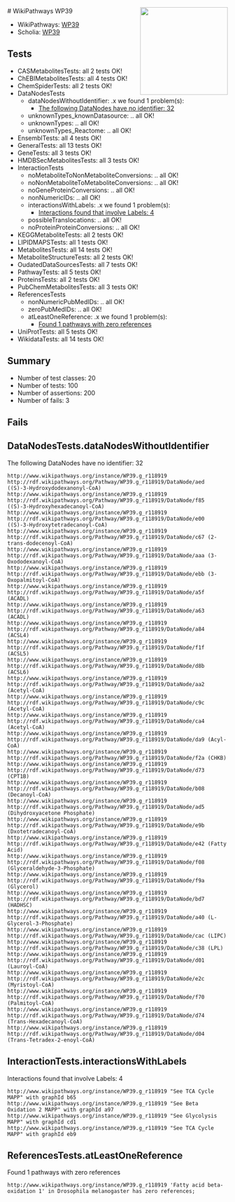 <img style="float: right; width: 200px" src="https://upload.wikimedia.org/wikipedia/commons/thumb/8/83/Wplogo_with_text_500.png/640px-Wplogo_with_text_500.png" />
# WikiPathways WP39

* WikiPathways: [WP39](https://identifiers.org/wikipathways:WP39)
* Scholia: [WP39](https://scholia.toolforge.org/wikipathways/WP39)
## Tests
* CASMetabolitesTests: all 2 tests OK!
* ChEBIMetabolitesTests: all 4 tests OK!
* ChemSpiderTests: all 2 tests OK!
* DataNodesTests
    * dataNodesWithoutIdentifier: .x we found 1 problem(s):
        * [The following DataNodes have no identifier: 32](#8792c4d0)
    * unknownTypes_knownDatasource: .. all OK!
    * unknownTypes: .. all OK!
    * unknownTypes_Reactome: .. all OK!
* EnsemblTests: all 4 tests OK!
* GeneralTests: all 13 tests OK!
* GeneTests: all 3 tests OK!
* HMDBSecMetabolitesTests: all 3 tests OK!
* InteractionTests
    * noMetaboliteToNonMetaboliteConversions: .. all OK!
    * noNonMetaboliteToMetaboliteConversions: .. all OK!
    * noGeneProteinConversions: .. all OK!
    * nonNumericIDs: .. all OK!
    * interactionsWithLabels: .x we found 1 problem(s):
        * [Interactions found that involve Labels: 4](#630d267b)
    * possibleTranslocations: .. all OK!
    * noProteinProteinConversions: .. all OK!
* KEGGMetaboliteTests: all 2 tests OK!
* LIPIDMAPSTests: all 1 tests OK!
* MetabolitesTests: all 14 tests OK!
* MetaboliteStructureTests: all 2 tests OK!
* OudatedDataSourcesTests: all 7 tests OK!
* PathwayTests: all 5 tests OK!
* ProteinsTests: all 2 tests OK!
* PubChemMetabolitesTests: all 3 tests OK!
* ReferencesTests
    * nonNumericPubMedIDs: .. all OK!
    * zeroPubMedIDs: .. all OK!
    * atLeastOneReference: .x we found 1 problem(s):
        * [Found 1 pathways with zero references](#35eb778e)
* UniProtTests: all 5 tests OK!
* WikidataTests: all 14 tests OK!


## Summary

* Number of test classes: 20
* Number of tests: 100
* Number of assertions: 200
* Number of fails: 3

## Fails

<a name="8792c4d0" />

## DataNodesTests.dataNodesWithoutIdentifier

The following DataNodes have no identifier: 32
```
http://www.wikipathways.org/instance/WP39.g_r118919 http://rdf.wikipathways.org/Pathway/WP39.g_r118919/DataNode/aed ((S)-3-Hydroxydodexanonyl-CoA)
http://www.wikipathways.org/instance/WP39.g_r118919 http://rdf.wikipathways.org/Pathway/WP39.g_r118919/DataNode/f85 ((S)-3-Hydroxyhexadecanoyl-CoA)
http://www.wikipathways.org/instance/WP39.g_r118919 http://rdf.wikipathways.org/Pathway/WP39.g_r118919/DataNode/e00 ((S)-3-Hydroxytetradecanoyl-CoA)
http://www.wikipathways.org/instance/WP39.g_r118919 http://rdf.wikipathways.org/Pathway/WP39.g_r118919/DataNode/c67 (2-trans-dodecenoyl-CoA)
http://www.wikipathways.org/instance/WP39.g_r118919 http://rdf.wikipathways.org/Pathway/WP39.g_r118919/DataNode/aaa (3-Oxododexanoyl-CoA)
http://www.wikipathways.org/instance/WP39.g_r118919 http://rdf.wikipathways.org/Pathway/WP39.g_r118919/DataNode/ebb (3-Oxopalmitoyl-CoA)
http://www.wikipathways.org/instance/WP39.g_r118919 http://rdf.wikipathways.org/Pathway/WP39.g_r118919/DataNode/a5f (ACADL)
http://www.wikipathways.org/instance/WP39.g_r118919 http://rdf.wikipathways.org/Pathway/WP39.g_r118919/DataNode/a63 (ACADL)
http://www.wikipathways.org/instance/WP39.g_r118919 http://rdf.wikipathways.org/Pathway/WP39.g_r118919/DataNode/a84 (ACSL4)
http://www.wikipathways.org/instance/WP39.g_r118919 http://rdf.wikipathways.org/Pathway/WP39.g_r118919/DataNode/f1f (ACSL5)
http://www.wikipathways.org/instance/WP39.g_r118919 http://rdf.wikipathways.org/Pathway/WP39.g_r118919/DataNode/d8b (ACSL6)
http://www.wikipathways.org/instance/WP39.g_r118919 http://rdf.wikipathways.org/Pathway/WP39.g_r118919/DataNode/aa2 (Acetyl-CoA)
http://www.wikipathways.org/instance/WP39.g_r118919 http://rdf.wikipathways.org/Pathway/WP39.g_r118919/DataNode/c9c (Acetyl-CoA)
http://www.wikipathways.org/instance/WP39.g_r118919 http://rdf.wikipathways.org/Pathway/WP39.g_r118919/DataNode/ca4 (Acetyl-CoA)
http://www.wikipathways.org/instance/WP39.g_r118919 http://rdf.wikipathways.org/Pathway/WP39.g_r118919/DataNode/da9 (Acyl-CoA)
http://www.wikipathways.org/instance/WP39.g_r118919 http://rdf.wikipathways.org/Pathway/WP39.g_r118919/DataNode/f2a (CHKB)
http://www.wikipathways.org/instance/WP39.g_r118919 http://rdf.wikipathways.org/Pathway/WP39.g_r118919/DataNode/d73 (CPT1B)
http://www.wikipathways.org/instance/WP39.g_r118919 http://rdf.wikipathways.org/Pathway/WP39.g_r118919/DataNode/b08 (Decanoyl-CoA)
http://www.wikipathways.org/instance/WP39.g_r118919 http://rdf.wikipathways.org/Pathway/WP39.g_r118919/DataNode/ad5 (Dihydroxyacetone Phosphate)
http://www.wikipathways.org/instance/WP39.g_r118919 http://rdf.wikipathways.org/Pathway/WP39.g_r118919/DataNode/e9b (Dxotetradecanoyl-CoA)
http://www.wikipathways.org/instance/WP39.g_r118919 http://rdf.wikipathways.org/Pathway/WP39.g_r118919/DataNode/e42 (Fatty Acid)
http://www.wikipathways.org/instance/WP39.g_r118919 http://rdf.wikipathways.org/Pathway/WP39.g_r118919/DataNode/f08 (Glyceraldehyde-3-Phosphate)
http://www.wikipathways.org/instance/WP39.g_r118919 http://rdf.wikipathways.org/Pathway/WP39.g_r118919/DataNode/f9a (Glycerol)
http://www.wikipathways.org/instance/WP39.g_r118919 http://rdf.wikipathways.org/Pathway/WP39.g_r118919/DataNode/bd7 (HADHSC)
http://www.wikipathways.org/instance/WP39.g_r118919 http://rdf.wikipathways.org/Pathway/WP39.g_r118919/DataNode/a40 (L-Glycerol-3-Phosphate)
http://www.wikipathways.org/instance/WP39.g_r118919 http://rdf.wikipathways.org/Pathway/WP39.g_r118919/DataNode/cac (LIPC)
http://www.wikipathways.org/instance/WP39.g_r118919 http://rdf.wikipathways.org/Pathway/WP39.g_r118919/DataNode/c38 (LPL)
http://www.wikipathways.org/instance/WP39.g_r118919 http://rdf.wikipathways.org/Pathway/WP39.g_r118919/DataNode/d01 (Lauroyl-CoA)
http://www.wikipathways.org/instance/WP39.g_r118919 http://rdf.wikipathways.org/Pathway/WP39.g_r118919/DataNode/e2c (Myristoyl-CoA)
http://www.wikipathways.org/instance/WP39.g_r118919 http://rdf.wikipathways.org/Pathway/WP39.g_r118919/DataNode/f70 (Palmitoyl-CoA)
http://www.wikipathways.org/instance/WP39.g_r118919 http://rdf.wikipathways.org/Pathway/WP39.g_r118919/DataNode/d74 (Trans-Hexadecanoyl-CoA)
http://www.wikipathways.org/instance/WP39.g_r118919 http://rdf.wikipathways.org/Pathway/WP39.g_r118919/DataNode/d04 (Trans-Tetradex-2-enoyl-CoA)
```

<a name="630d267b" />

## InteractionTests.interactionsWithLabels

Interactions found that involve Labels: 4
```
http://www.wikipathways.org/instance/WP39.g_r118919 "See TCA Cycle MAPP" with graphId b65
http://www.wikipathways.org/instance/WP39.g_r118919 "See Beta Oxidation 2 MAPP" with graphId a97
http://www.wikipathways.org/instance/WP39.g_r118919 "See Glycolysis MAPP" with graphId cd1
http://www.wikipathways.org/instance/WP39.g_r118919 "See TCA Cycle MAPP" with graphId eb9
```

<a name="35eb778e" />

## ReferencesTests.atLeastOneReference

Found 1 pathways with zero references
```
http://www.wikipathways.org/instance/WP39.g_r118919 'Fatty acid beta-oxidation 1' in Drosophila melanogaster has zero references; 
```

